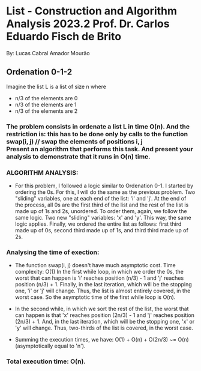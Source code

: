 # List - Construction and Algorithm Analysis 2023.2 Prof. Dr. Carlos Eduardo Fisch de Brito
By: Lucas Cabral Amador Mourão

## Ordenation 0-1-2 

Imagine the list L is a list of size n where

- n/3 of the elements are 0
- n/3 of the elements are 1
- n/3 of the elements are 2

### The problem consists in ordenate a list L in time O(n). And the restriction is: this has to be done only by calls to the function swap(i, j) // swap the elements of positions i, j <br/> Present an algorithm that performs this task. And present your analysis to demonstrate that it runs in O(n) time.

### ALGORITHM ANALYSIS:
- For this problem, I followed a logic similar to Ordenation 0-1. I started by ordering the 0s. For this, I will do the same as the previous problem. Two "sliding" variables, one at each end of the list: 'i' and 'j'. At the end of the process, all 0s are the first third of the list and the rest of the list is made up of 1s and 2s, unordered. To order them, again, we follow the same logic. Two new "sliding" variables: 'x' and 'y'. This way, the same logic applies. Finally, we ordered the entire list as follows: first third made up of 0s, second third made up of 1s, and third third made up of 2s.

### Analysing the time of exection:

- The function swap(i, j) doesn't have much asymptotic cost. Time complexity: O(1)
In the first while loop, in which we order the 0s, the worst that can happen is 'i' reaches position (n/3) - 1 and 'j' reaches position (n/3) + 1. Finally, in the last iteration, which will be the stopping one, 'i' or 'j' will change. Thus, the list is almost entirely covered, in the worst case. So the asymptotic time of the first while loop is O(n).

- In the second while, in which we sort the rest of the list, the worst that can happen is that 'x' reaches position (2n/3) - 1 and 'j' reaches position (2n/3) + 1. And, in the last iteration, which will be the stopping one, 'x' or 'y' will change. Thus, two-thirds of the list is covered, in the worst case.

- Summing the execution times, we have: O(1) + O(n) + O(2n/3) ~= O(n) (asymptotically equal to 'n').

### Total execution time: O(n).
